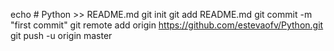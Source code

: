 echo # Python >> README.md
git init
git add README.md
git commit -m "first commit"
git remote add origin https://github.com/estevaofv/Python.git
git push -u origin master
